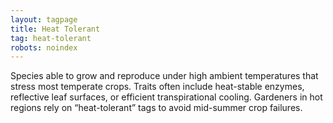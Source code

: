 ```yaml
---
layout: tagpage
title: Heat Tolerant
tag: heat-tolerant
robots: noindex
---
```


Species able to grow and reproduce under high ambient temperatures that stress most temperate crops. Traits often include heat-stable enzymes, reflective leaf surfaces, or efficient transpirational cooling. Gardeners in hot regions rely on “heat-tolerant” tags to avoid mid-summer crop failures.
